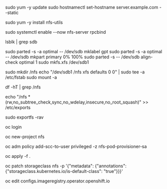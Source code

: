 sudo yum -y update
sudo hostnamectl set-hostname server.example.com --static

sudo yum -y install nfs-utils

sudo systemctl enable --now nfs-server rpcbind

lsblk  | grep sdb

sudo parted -s -a optimal -- /dev/sdb mklabel gpt
sudo parted -s -a optimal -- /dev/sdb mkpart primary 0% 100%
sudo parted -s -- /dev/sdb align-check optimal 1
sudo mkfs.xfs /dev/sdb1

sudo mkdir /nfs
echo "/dev/sdb1 /nfs xfs defaults 0 0" | sudo tee -a /etc/fstab
sudo mount -a

df -hT | grep /nfs

echo "/nfs	*(rw,no_subtree_check,sync,no_wdelay,insecure,no_root_squash)" >> /etc/exports

sudo exportfs -rav

oc login

oc new-project nfs

oc adm policy add-scc-to-user privileged -z nfs-pod-provisioner-sa

oc apply -f .

oc patch storageclass nfs -p '{"metadata": {"annotations": {"storageclass.kubernetes.io/is-default-class": "true"}}}'

oc edit configs.imageregistry.operator.openshift.io
